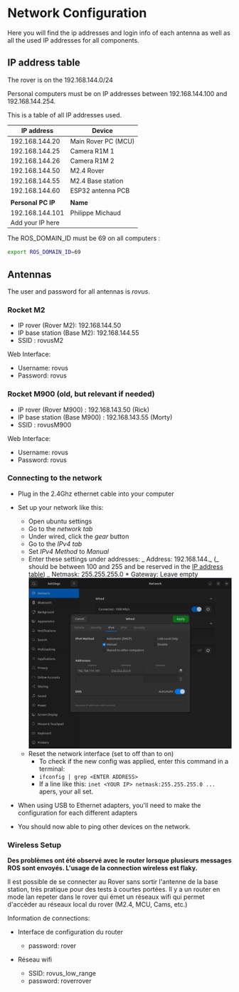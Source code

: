 # Network Configuration

Here you will find the ip addresses and login info of each antenna as well as all the used IP addresses for all components.

## IP address table

The rover is on the 192.168.144.0/24

Personal computers must be on IP addresses between 192.168.144.100 and 192.168.144.254.

This is a table of all IP addresses used.

| IP address         | Device              |
| ------------------ | ------------------- |
| 192.168.144.20     | Main Rover PC (MCU) |
| 192.168.144.25     | Camera R1M 1        |
| 192.168.144.26     | Camera R1M 2        |
| 192.168.144.50     | M2.4 Rover          |
| 192.168.144.55     | M2.4 Base station   |
| 192.168.144.60     | ESP32 antenna PCB   |
|                    |                     |
| **Personal PC IP** | **Name**            |
| 192.168.144.101    | Philippe Michaud    |
| Add your IP here   |                     |

The ROS_DOMAIN_ID must be 69 on all computers :

```bash
export ROS_DOMAIN_ID=69
```

## Antennas

The user and password for all antennas is _rovus_.

### Rocket M2

- IP rover (Rover M2): 192.168.144.50
- IP base station (Base M2): 192.168.144.55
- SSID : rovusM2

Web Interface:

- Username: rovus
- Password: rovus

### Rocket M900 (old, but relevant if needed)

- IP rover (Rover M900) : 192.168.143.50 (Rick)
- IP base station (Base M900) : 192.168.143.55 (Morty)
- SSID : rovusM900

Web Interface:

- Username: rovus
- Password: rovus

### Connecting to the network

- Plug in the 2.4Ghz ethernet cable into your computer
- Set up your network like this:

  - Open ubuntu settings
  - Go to the _network tab_
  - Under wired, click the _gear_ button
  - Go to the _IPv4 tab_
  - Set _IPv4 Method_ to _Manual_
  - Enter these settings under addresses:
    _ Address: 192.168.144._ (_ should be between 100 and 255 and be reserved in the [IP address table](#IP-address-table))
    _ Netmask: 255.255.255.0 \* Gateway: Leave empty
    ![network_config.png](../../img/network_config.png)
  - Reset the network interface (set to off than to on)
    - To check if the new config was applied, enter this command in a terminal:
    - `ifconfig | grep <ENTER ADDRESS> `
    - If a line like this: `inet <YOUR IP> netmask:255.255.255.0 ...` apers, your all set.

- When using USB to Ethernet adapters, you'll need to make the configuration for each different adapters
- You should now able to ping other devices on the network.

### Wireless Setup

**Des problèmes ont été observé avec le router lorsque plusieurs messages ROS sont envoyés. L'usage de la connection wireless est flaky.**

Il est possible de se connecter au Rover sans sortir l'antenne de la base station, très pratique pour des tests à courtes portées. Il y a un router en mode lan repeter dans le rover qui émet un réseaux wifi qui permet d'accèder au réseaux local du rover (M2.4, MCU, Cams, etc.)

Information de connections:

- Interface de configuration du router

  - password: rover

- Réseau wifi
  - SSID: rovus_low_range
  - password: roverrover
